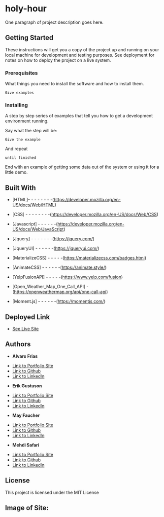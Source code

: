 # holy-hour

One paragraph of project description goes here.

## Getting Started

These instructions will get you a copy of the project up and running on your local machine for development and testing purposes. See deployment for notes on how to deploy the project on a live system.

### Prerequisites

What things you need to install the software and how to install them.

```
Give examples
```

### Installing

A step by step series of examples that tell you how to get a development environment running.

Say what the step will be:

```
Give the example
```

And repeat

```
until finished
```

End with an example of getting some data out of the system or using it for a little demo.


## Built With

* [HTML]-   -   -   -   -   -   -   -(https://developer.mozilla.org/en-US/docs/Web/HTML)
* [CSS] -   -   -   -   -   -   -   -(https://developer.mozilla.org/en-US/docs/Web/CSS)
* [Javascript]  -   -   -   -   -   -(https://developer.mozilla.org/en-US/docs/Web/JavaScript)

* [Jquery]  -   -   -   -   -   -   -(https://jquery.com/)
* [JqueryUI]    -   -   -   -   -   -(https://jqueryui.com/)

* [MaterializeCSS]  -   -   -   -   -(https://materializecss.com/badges.html)
* [AnimateCSS]  -   -   -   -   -   -(https://animate.style/)



* [YelpFusionAPI]   -   -   -   -   -(https://www.yelp.com/fusion)
* [Open_Weather_Map_One_Call_API]   -(https://openweathermap.org/api/one-call-api)


* [Moment.js]   -   -   -   -   -   -(https://momentjs.com/)


## Deployed Link

* [See Live Site](https://divinemayura.github.io/holy-hour/)


## Authors

* **Alvaro Frias**

- [Link to Portfolio Site](#)
- [Link to Github](https://github.com/)
- [Link to LinkedIn](https://www.linkedin.com/)

* **Erik Gustuson**

- [Link to Portfolio Site](#)
- [Link to Github](https://github.com/)
- [Link to LinkedIn](https://www.linkedin.com/)

* **May Faucher** 

- [Link to Portfolio Site](https://divinemayura.github.io/)
- [Link to Github](https://github.com/DivineMayura)
- [Link to LinkedIn](www.linkedin.com/in/mayfaucher)

* **Mehdi Safari**

- [Link to Portfolio Site](#)
- [Link to Github](https://github.com/)
- [Link to LinkedIn](https://www.linkedin.com/)


## License

This project is licensed under the MIT License 

## Image of Site:






